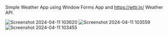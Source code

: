 Simple Weather App using Window Forms App and https://wttr.in/ Weather API.

![Screenshot 2024-04-11 103620](https://github.com/abbey-deniro/WeatherApp/assets/78162941/66310595-d26f-4585-951a-6321fd933486)
![Screenshot 2024-04-11 103559](https://github.com/abbey-deniro/WeatherApp/assets/78162941/b504de88-0a41-45c4-8828-35f56a9dc46d)
![Screenshot 2024-04-11 103455](https://github.com/abbey-deniro/WeatherApp/assets/78162941/e9ed0e34-3d00-4bee-aed5-a74468a8920e)
